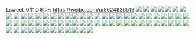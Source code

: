 Lsweet_0主页地址: https://weibo.com/u/5624836513 
![](https://wx4.sinaimg.cn/mw2000/0068FeVzly1h9g5bsgndwj30u015a45w.jpg) 
![](https://wx4.sinaimg.cn/mw2000/0068FeVzly1h9g5bsr6q9j30u01400z0.jpg) 
![](https://wx4.sinaimg.cn/mw2000/0068FeVzly1h9g5bt1ghqj30u015gtff.jpg) 
![](https://wx4.sinaimg.cn/mw2000/0068FeVzly1h8nasuggg2j30u0159wkn.jpg) 
![](https://wx4.sinaimg.cn/mw2000/0068FeVzly1h8nasuvkuyj30u0140n2f.jpg) 
![](https://wx4.sinaimg.cn/mw2000/0068FeVzly1h8nasu33evj30u0140n9i.jpg) 
![](https://wx4.sinaimg.cn/mw2000/0068FeVzly1h8cqpqud5zj30u013y43z.jpg) 
![](https://wx4.sinaimg.cn/mw2000/0068FeVzly1h8cqpraxbjj30u0156jvm.jpg) 
![](https://wx4.sinaimg.cn/mw2000/0068FeVzly1h87sb25gnlj30u014agsp.jpg) 
![](https://wx4.sinaimg.cn/mw2000/0068FeVzly1h87saxjbdxj30u014an3r.jpg) 
![](https://wx4.sinaimg.cn/mw2000/0068FeVzly1h76447heokj30u0158grt.jpg) 
![](https://wx4.sinaimg.cn/mw2000/0068FeVzly1h76446bq6tj30u0140aey.jpg) 
![](https://wx4.sinaimg.cn/mw2000/0068FeVzly1h764462yi6j30u0138grs.jpg) 
![](https://wx4.sinaimg.cn/mw2000/0068FeVzly1h76450i775j30u0140q4j.jpg) 
![](https://wx4.sinaimg.cn/mw2000/0068FeVzly1h76446m7y4j30u013yjxe.jpg) 
![](https://wx4.sinaimg.cn/mw2000/0068FeVzly1h764474dngj30u013ydhh.jpg) 
![](https://wx4.sinaimg.cn/mw2000/0068FeVzly1h6wzeza9wij30u01507ab.jpg) 
![](https://wx4.sinaimg.cn/mw2000/0068FeVzly1h6wyib7uccj30u016gdm0.jpg) 
![](https://wx4.sinaimg.cn/mw2000/0068FeVzly1h6r0kwf0svj30u014o0y5.jpg) 
![](https://wx4.sinaimg.cn/mw2000/0068FeVzly1h6r0kw4gkpj30u0160guc.jpg) 
![](https://wx4.sinaimg.cn/mw2000/0068FeVzly1h6r0kvvktpj30u010i0yn.jpg) 
![](https://wx4.sinaimg.cn/mw2000/0068FeVzly1h6r0kvk7i0j30u0114wll.jpg) 
![](https://wx4.sinaimg.cn/mw2000/0068FeVzly1h6q0t97eg7j30u015m105.jpg) 
![](https://wx4.sinaimg.cn/mw2000/0068FeVzly1h6q0ta0uesj30u015qq9t.jpg) 
![](https://wx4.sinaimg.cn/mw2000/0068FeVzly1h6q0rlnfk8j30u013ydm8.jpg) 
![](https://wx4.sinaimg.cn/mw2000/0068FeVzly1h6q0tbj748j30u0140n15.jpg) 
![](https://wx4.sinaimg.cn/mw2000/0068FeVzly1h6oqcsczx0j30u01400xc.jpg) 
![](https://wx4.sinaimg.cn/mw2000/0068FeVzly1h6oqcspjfkj30u00u0gsz.jpg) 
![](https://wx4.sinaimg.cn/mw2000/0068FeVzly1h6oqcrxhprj30u00u040b.jpg) 
![](https://wx4.sinaimg.cn/mw2000/0068FeVzly1h6oqctps7yj30u0140768.jpg) 
![](https://wx4.sinaimg.cn/mw2000/0068FeVzly1h6oqcu5j7pj30u0140dta.jpg) 
![](https://wx4.sinaimg.cn/mw2000/0068FeVzly1h6i3ti1r3uj30u01g0dgx.jpg) 
![](https://wx4.sinaimg.cn/mw2000/0068FeVzly1h67iofgainj30u014075a.jpg) 
![](https://wx4.sinaimg.cn/mw2000/0068FeVzly1h67iofnv9oj30u01403z7.jpg) 
![](https://wx4.sinaimg.cn/mw2000/0068FeVzly1h67ioedpw9j30u0140n1w.jpg) 
![](https://wx4.sinaimg.cn/mw2000/0068FeVzly1h5x7b0ir6yj30u013ogo3.jpg) 
![](https://wx4.sinaimg.cn/mw2000/0068FeVzly1h5lnschxd9j30u014kgyx.jpg) 
![](https://wx4.sinaimg.cn/mw2000/0068FeVzly1h5lnsd0ykvj30u013udor.jpg) 
![](https://wx4.sinaimg.cn/mw2000/0068FeVzly1h5lnsbzulbj30u0140woy.jpg) 
![](https://wx4.sinaimg.cn/mw2000/0068FeVzly1h5iuuoomqaj30u013y10a.jpg) 
![](https://wx4.sinaimg.cn/mw2000/0068FeVzly1h5iuuo3gqkj30u0140n4q.jpg) 
![](https://wx4.sinaimg.cn/mw2000/0068FeVzly1h5iuupem3uj30u0140jxb.jpg) 
![](https://wx4.sinaimg.cn/mw2000/0068FeVzly1h5iuupnnh8j30u014078s.jpg) 
![](https://wx4.sinaimg.cn/mw2000/0068FeVzly1h4znclc86zj319r0u0grd.jpg) 
![](https://wx4.sinaimg.cn/mw2000/0068FeVzly1h4zncqxwk7j31900u0af6.jpg) 
![](https://wx4.sinaimg.cn/mw2000/0068FeVzly1h4znclx1hgj31900u0442.jpg) 
![](https://wx4.sinaimg.cn/mw2000/0068FeVzly1h4zncmhm7ej31aa0u0dli.jpg) 
![](https://wx4.sinaimg.cn/mw2000/0068FeVzly1h4zncn2948j31900u043y.jpg) 
![](https://wx4.sinaimg.cn/mw2000/0068FeVzly1h4znckgve8j31900u0dl5.jpg) 
![](https://wx4.sinaimg.cn/mw2000/0068FeVzly1h4zncoe1zdj30u00u045b.jpg) 
![](https://wx4.sinaimg.cn/mw2000/0068FeVzly1h4zncpjrrej30u00u0dkw.jpg) 
![](https://wx4.sinaimg.cn/mw2000/0068FeVzly1h4qhkyt7ilj30u0140qbi.jpg) 
![](https://wx4.sinaimg.cn/mw2000/0068FeVzly1h4qhkuteglj30u0140wjl.jpg) 
![](https://wx4.sinaimg.cn/mw2000/0068FeVzly1h4qhkrpohvj30u014043g.jpg) 
![](https://wx4.sinaimg.cn/mw2000/0068FeVzly1h4orbq6yctj30u013yjx7.jpg) 
![](https://wx4.sinaimg.cn/mw2000/0068FeVzly1h4orbxlpnij30u013ywl3.jpg) 
![](https://wx4.sinaimg.cn/mw2000/0068FeVzly1h4orbtiw1nj30u0140dkz.jpg) 
![](https://wx4.sinaimg.cn/mw2000/0068FeVzly1h4orc3wyujj30u0140gs6.jpg) 
![](https://wx4.sinaimg.cn/mw2000/0068FeVzly1h4orc0l7e1j30u0140jxe.jpg) 
![](https://wx4.sinaimg.cn/mw2000/0068FeVzly1h4orcdtp0zj30u0140wl8.jpg) 
![](https://wx4.sinaimg.cn/mw2000/0068FeVzly1h4orcg6zv0j30u0140gru.jpg) 
![](https://wx4.sinaimg.cn/mw2000/0068FeVzly1h4orc9chcij30u00u0437.jpg) 
![](https://wx4.sinaimg.cn/mw2000/0068FeVzly1h27734r56wj30u013yk02.jpg) 
![](https://wx4.sinaimg.cn/mw2000/0068FeVzly1h2773500ejj30u013ydle.jpg) 
![](https://wx4.sinaimg.cn/mw2000/0068FeVzly1h27734ipjyj30u0140tha.jpg) 
![](https://wx4.sinaimg.cn/mw2000/0068FeVzly1h2773589f8j30u014awny.jpg) 
![](https://wx4.sinaimg.cn/mw2000/0068FeVzly1h1wldtk2g7j30u0140jwm.jpg) 
![](https://wx4.sinaimg.cn/mw2000/0068FeVzly1h1wlds5a1ej30u01400xn.jpg) 
![](https://wx4.sinaimg.cn/mw2000/0068FeVzly1h1wldt377cj30u0140438.jpg) 
